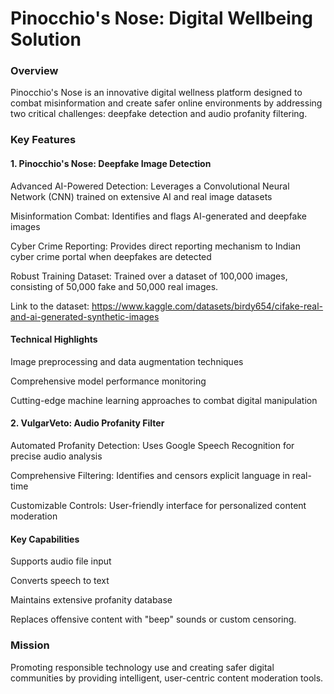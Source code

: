 # Pinocchio's Nose: Digital Wellbeing Solution
### Overview
Pinocchio's Nose is an innovative digital wellness platform designed to combat misinformation and create safer online environments by addressing two critical challenges: deepfake detection and audio profanity filtering.
### Key Features
#### 1. Pinocchio's Nose: Deepfake Image Detection

Advanced AI-Powered Detection: Leverages a Convolutional Neural Network (CNN) trained on extensive AI and real image datasets

Misinformation Combat: Identifies and flags AI-generated and deepfake images

Cyber Crime Reporting: Provides direct reporting mechanism to Indian cyber crime portal when deepfakes are detected

Robust Training Dataset: Trained over a dataset of 100,000 images, consisting of 50,000 fake and 50,000 real images. 

Link to the dataset: https://www.kaggle.com/datasets/birdy654/cifake-real-and-ai-generated-synthetic-images

#### Technical Highlights

Image preprocessing and data augmentation techniques

Comprehensive model performance monitoring

Cutting-edge machine learning approaches to combat digital manipulation

#### 2. VulgarVeto: Audio Profanity Filter

Automated Profanity Detection: Uses Google Speech Recognition for precise audio analysis

Comprehensive Filtering: Identifies and censors explicit language in real-time

Customizable Controls: User-friendly interface for personalized content moderation

#### Key Capabilities

Supports audio file input

Converts speech to text

Maintains extensive profanity database

Replaces offensive content with "beep" sounds or custom censoring.

### Mission
Promoting responsible technology use and creating safer digital communities by providing intelligent, user-centric content moderation tools.
